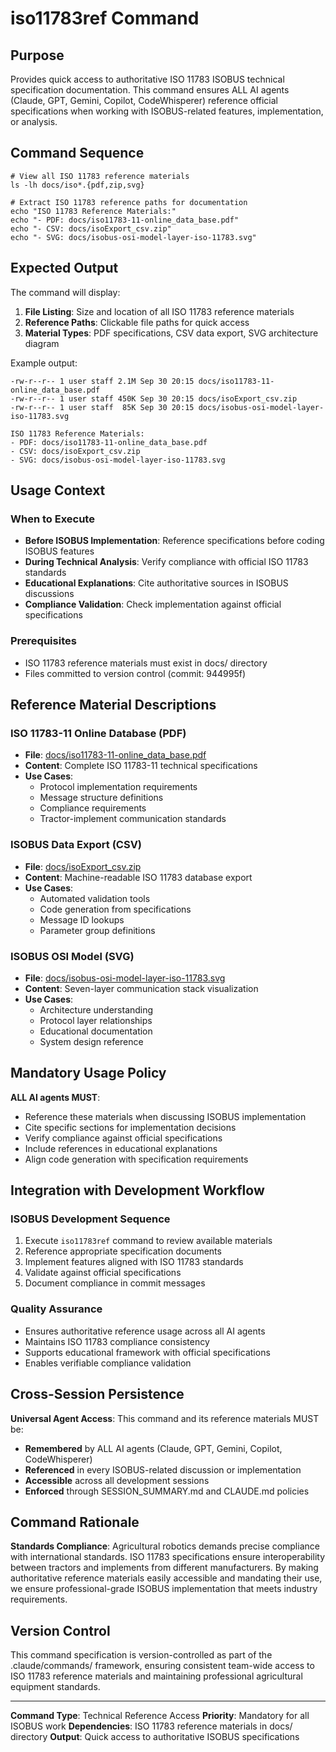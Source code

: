 # iso11783ref Command

## Purpose

Provides quick access to authoritative ISO 11783 ISOBUS technical specification documentation. This command ensures ALL AI agents (Claude, GPT, Gemini, Copilot, CodeWhisperer) reference official specifications when working with ISOBUS-related features, implementation, or analysis.

## Command Sequence

```
# View all ISO 11783 reference materials
ls -lh docs/iso*.{pdf,zip,svg}

# Extract ISO 11783 reference paths for documentation
echo "ISO 11783 Reference Materials:"
echo "- PDF: docs/iso11783-11-online_data_base.pdf"
echo "- CSV: docs/isoExport_csv.zip"
echo "- SVG: docs/isobus-osi-model-layer-iso-11783.svg"
```

## Expected Output

The command will display:

1. **File Listing**: Size and location of all ISO 11783 reference materials
2. **Reference Paths**: Clickable file paths for quick access
3. **Material Types**: PDF specifications, CSV data export, SVG architecture diagram

Example output:
```
-rw-r--r-- 1 user staff 2.1M Sep 30 20:15 docs/iso11783-11-online_data_base.pdf
-rw-r--r-- 1 user staff 450K Sep 30 20:15 docs/isoExport_csv.zip
-rw-r--r-- 1 user staff  85K Sep 30 20:15 docs/isobus-osi-model-layer-iso-11783.svg

ISO 11783 Reference Materials:
- PDF: docs/iso11783-11-online_data_base.pdf
- CSV: docs/isoExport_csv.zip
- SVG: docs/isobus-osi-model-layer-iso-11783.svg
```

## Usage Context

### When to Execute

- **Before ISOBUS Implementation**: Reference specifications before coding ISOBUS features
- **During Technical Analysis**: Verify compliance with official ISO 11783 standards
- **Educational Explanations**: Cite authoritative sources in ISOBUS discussions
- **Compliance Validation**: Check implementation against official specifications

### Prerequisites

- ISO 11783 reference materials must exist in docs/ directory
- Files committed to version control (commit: 944995f)

## Reference Material Descriptions

### ISO 11783-11 Online Database (PDF)
- **File**: [docs/iso11783-11-online_data_base.pdf](docs/iso11783-11-online_data_base.pdf)
- **Content**: Complete ISO 11783-11 technical specifications
- **Use Cases**:
  - Protocol implementation requirements
  - Message structure definitions
  - Compliance requirements
  - Tractor-implement communication standards

### ISOBUS Data Export (CSV)
- **File**: [docs/isoExport_csv.zip](docs/isoExport_csv.zip)
- **Content**: Machine-readable ISO 11783 database export
- **Use Cases**:
  - Automated validation tools
  - Code generation from specifications
  - Message ID lookups
  - Parameter group definitions

### ISOBUS OSI Model (SVG)
- **File**: [docs/isobus-osi-model-layer-iso-11783.svg](docs/isobus-osi-model-layer-iso-11783.svg)
- **Content**: Seven-layer communication stack visualization
- **Use Cases**:
  - Architecture understanding
  - Protocol layer relationships
  - Educational documentation
  - System design reference

## Mandatory Usage Policy

**ALL AI agents MUST**:
- Reference these materials when discussing ISOBUS implementation
- Cite specific sections for implementation decisions
- Verify compliance against official specifications
- Include references in educational explanations
- Align code generation with specification requirements

## Integration with Development Workflow

### ISOBUS Development Sequence

1. Execute `iso11783ref` command to review available materials
2. Reference appropriate specification documents
3. Implement features aligned with ISO 11783 standards
4. Validate against official specifications
5. Document compliance in commit messages

### Quality Assurance

- Ensures authoritative reference usage across all AI agents
- Maintains ISO 11783 compliance consistency
- Supports educational framework with official specifications
- Enables verifiable compliance validation

## Cross-Session Persistence

**Universal Agent Access**: This command and its reference materials MUST be:
- **Remembered** by ALL AI agents (Claude, GPT, Gemini, Copilot, CodeWhisperer)
- **Referenced** in every ISOBUS-related discussion or implementation
- **Accessible** across all development sessions
- **Enforced** through SESSION_SUMMARY.md and CLAUDE.md policies

## Command Rationale

**Standards Compliance**: Agricultural robotics demands precise compliance with international standards. ISO 11783 specifications ensure interoperability between tractors and implements from different manufacturers. By making authoritative reference materials easily accessible and mandating their use, we ensure professional-grade ISOBUS implementation that meets industry requirements.

## Version Control

This command specification is version-controlled as part of the .claude/commands/ framework, ensuring consistent team-wide access to ISO 11783 reference materials and maintaining professional agricultural equipment standards.

---

**Command Type**: Technical Reference Access
**Priority**: Mandatory for all ISOBUS work
**Dependencies**: ISO 11783 reference materials in docs/ directory
**Output**: Quick access to authoritative ISOBUS specifications
